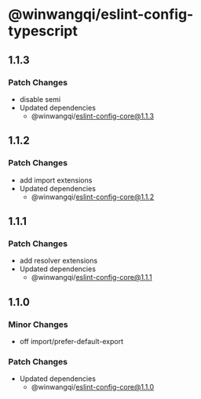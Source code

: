 # @winwangqi/eslint-config-typescript

## 1.1.3

### Patch Changes

- disable semi
- Updated dependencies
  - @winwangqi/eslint-config-core@1.1.3

## 1.1.2

### Patch Changes

- add import extensions
- Updated dependencies
  - @winwangqi/eslint-config-core@1.1.2

## 1.1.1

### Patch Changes

- add resolver extensions
- Updated dependencies
  - @winwangqi/eslint-config-core@1.1.1

## 1.1.0

### Minor Changes

- off import/prefer-default-export

### Patch Changes

- Updated dependencies
  - @winwangqi/eslint-config-core@1.1.0
